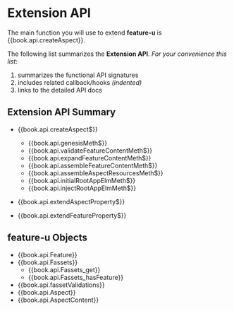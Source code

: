 # Extension API

The main function you will use to extend **feature-u** is
{{book.api.createAspect}}.

The following list summarizes the **Extension API**.  _For your
convenience this list:_

1. summarizes the functional API signatures
1. includes related callback/hooks _(indented)_
1. links to the detailed API docs

## Extension API Summary

* {{book.api.createAspect$}}
  * {{book.api.genesisMeth$}}
  * {{book.api.validateFeatureContentMeth$}}
  * {{book.api.expandFeatureContentMeth$}}
  * {{book.api.assembleFeatureContentMeth$}}
  * {{book.api.assembleAspectResourcesMeth$}}
  * {{book.api.initialRootAppElmMeth$}}
  * {{book.api.injectRootAppElmMeth$}}


* {{book.api.extendAspectProperty$}}


* {{book.api.extendFeatureProperty$}}



## feature-u Objects

* {{book.api.Feature}}
* {{book.api.Fassets}}
  * {{book.api.Fassets_get}}
  * {{book.api.Fassets_hasFeature}}
* {{book.api.fassetValidations}}
* {{book.api.Aspect}}
* {{book.api.AspectContent}}
